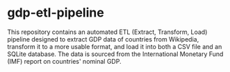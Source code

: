 # gdp-etl-pipeline
This repository contains an automated ETL (Extract, Transform, Load) pipeline designed to extract GDP data of countries from Wikipedia, transform it to a more usable format, and load it into both a CSV file and an SQLite database. The data is sourced from the International Monetary Fund (IMF) report on countries' nominal GDP.
